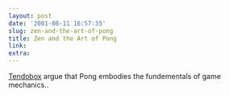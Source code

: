 ```yaml
---
layout: post
date: '2001-08-11 16:57:35'
slug: zen-and-the-art-of-pong
title: Zen and the Art of Pong
link: 
extra: 
---
```


[Tendobox](http://www.tendobox.com/columns/index.cgi?id=157) argue that Pong embodies the fundementals of game mechanics..
